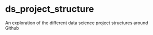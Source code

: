 # ds_project_structure
An exploration of the different data science project structures around Github
